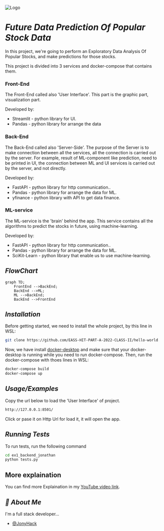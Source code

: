 
![Logo](LOGO.PNG)


# *Future Data Prediction Of Popular Stock Data*

In this project, we're going to perform an Exploratory Data Analysis Of Popular Stocks, and make predictions for those stocks.

This project is divided into 3 services and docker-compose that contains them.



### **Front-End**
The Front-End called also 'User Interface'.
This part is the graphic part, visualization part.

Developed by:
- Streamlit - python library for UI.
- Pandas - python library for arrange the data


### **Back-End**
The Back-End called also 'Server-Side'.
The purpose of the Server is to make connection between all the services, all the connection is carried out by the server.
For example, result of ML-component like prediction, need to be printed in UI, the connection between ML and UI services is carried out by the server, and not directly.

Developed by:
- FastAPI - python library for http communication..
- Pandas - python library for arrange the data for ML.
- yfinance - python library with API to get data finance.


### **ML-service**
The ML-service is the 'brain' behind the app.
This service contains all the algorithms to predict the stocks in future, using machine-learning.


Developed by:
- FastAPI - python library for http communication..
- Pandas - python library for arrange the data for ML.
- SciKit-Learn - python library that enable us to use machine-learning.


## _FlowChart_
```mermaid
graph TD;
    FrontEnd -->BackEnd;
    BackEnd -->ML;
    ML -->BackEnd;
    BackEnd -->FrontEnd

```


## _Installation_

Before getting started, we need to install the whole project, by this line in WSL:

```bash
git clone https://github.com/EASS-HIT-PART-A-2022-CLASS-II/hello-world.git
```

Now, we have install [docker-desktop](https://www.docker.com/products/docker-desktop/) and make sure that your docker-desktop is running while you need to run docker-compose.
Then, run the docker-compose with thoes lines in WSL:
```bash
docker-compose build
docker-compose up
```
## _Usage/Examples_
Copy the url below to load the 'User Interface' of project.

``` bash
http://127.0.0.1:8501/
```

Click or pase it on Http Url for load it, it will open the app.


## _Running Tests_

To run tests, run the following command

```bash
cd ex1_backend_jonathan
python tests.py
```

## More explaination
You can find more Explaination in my [YouTube video link](https://youtu.be/UGuck_zMSlo).


## _🚀 About Me_
I'm a full stack developer...

- [@JonyHack](https://github.com/EASS-HIT-PART-A-2022-CLASS-II/ex1_backend_jonathan)
